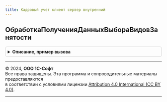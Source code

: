```yaml
---
title: Кадровый учет клиент сервер внутренний
---
```



## ОбработкаПолученияДанныхВыбораВидовЗанятости
<details style="margin: 1em 0; padding: 0.5em; border: 1px solid #ccc; border-radius: 6px;">

<summary style="font-weight: bold; cursor: pointer;">Описание, пример вызова</summary>

```bsl

// см. КадровыйУчетКлиентСервер.ОбработкаПолученияДанныхВыбораВидовЗанятости
//
Процедура ОбработкаПолученияДанныхВыбораВидовЗанятости(ДанныеВыбора, Параметры, СтандартнаяОбработка) Экспорт
```

Пример вызова
```bsl
КадровыйУчетКлиентСерверВнутренний.ОбработкаПолученияДанныхВыбораВидовЗанятости(ДанныеВыбора, Параметры, СтандартнаяОбработка) 
```
</details>

---

© 2024, **ООО 1С-Софт**  
Все права защищены. Эта программа и сопроводительные материалы предоставляются  
в соответствии с условиями лицензии [Attribution 4.0 International (CC BY 4.0)](https://creativecommons.org/licenses/by/4.0/legalcode).

---
